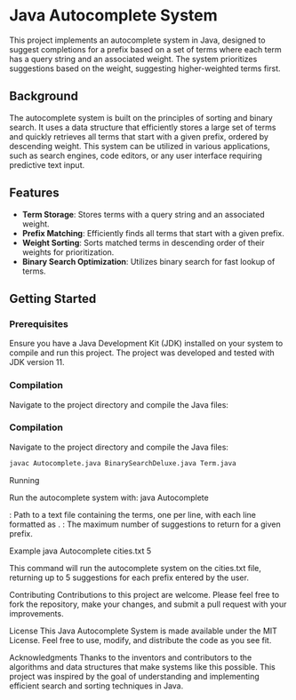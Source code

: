 # Java Autocomplete System

This project implements an autocomplete system in Java, designed to suggest completions for a prefix based on a set of terms where each term has a query string and an associated weight. The system prioritizes suggestions based on the weight, suggesting higher-weighted terms first.

## Background

The autocomplete system is built on the principles of sorting and binary search. It uses a data structure that efficiently stores a large set of terms and quickly retrieves all terms that start with a given prefix, ordered by descending weight. This system can be utilized in various applications, such as search engines, code editors, or any user interface requiring predictive text input.

## Features

- **Term Storage**: Stores terms with a query string and an associated weight.
- **Prefix Matching**: Efficiently finds all terms that start with a given prefix.
- **Weight Sorting**: Sorts matched terms in descending order of their weights for prioritization.
- **Binary Search Optimization**: Utilizes binary search for fast lookup of terms.

## Getting Started

### Prerequisites

Ensure you have a Java Development Kit (JDK) installed on your system to compile and run this project. The project was developed and tested with JDK version 11.

### Compilation

Navigate to the project directory and compile the Java files:

### Compilation

Navigate to the project directory and compile the Java files:

```bash
javac Autocomplete.java BinarySearchDeluxe.java Term.java
```

Running

Run the autocomplete system with:
java Autocomplete <filename> <number-of-suggestions>

<filename>: Path to a text file containing the terms, one per line, with each line formatted as <weight><tab><query string>.
<number-of-suggestions>: The maximum number of suggestions to return for a given prefix.

Example
java Autocomplete cities.txt 5

This command will run the autocomplete system on the cities.txt file, returning up to 5 suggestions for each prefix entered by the user.

Contributing
Contributions to this project are welcome. Please feel free to fork the repository, make your changes, and submit a pull request with your improvements.

License
This Java Autocomplete System is made available under the MIT License. Feel free to use, modify, and distribute the code as you see fit.

Acknowledgments
Thanks to the inventors and contributors to the algorithms and data structures that make systems like this possible.
This project was inspired by the goal of understanding and implementing efficient search and sorting techniques in Java.